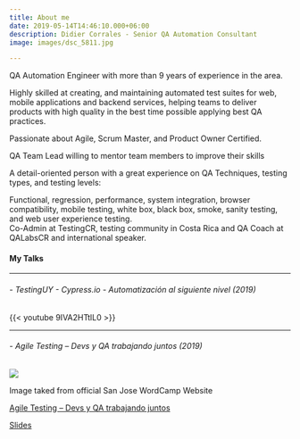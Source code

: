 ```yaml
---
title: About me
date: 2019-05-14T14:46:10.000+06:00
description: Didier Corrales - Senior QA Automation Consultant
image: images/dsc_5811.jpg

---
```

QA Automation Engineer with more than 9 years of experience in the area.

Highly skilled at creating, and maintaining automated test suites for web, mobile applications and backend services, helping teams to deliver products with high quality in the best time possible applying best QA practices.

Passionate about Agile, Scrum Master, and Product Owner Certified.

QA Team Lead willing to mentor team members to improve their skills

A detail-oriented person with a great experience on QA Techniques, testing types, and testing levels:

Functional, regression, performance, system integration, browser compatibility, mobile testing, white box, black box, smoke, sanity testing, and web user experience testing.  
Co-Admin at TestingCR, testing community in Costa Rica and QA Coach at QALabsCR and international speaker.

 

 

#### My Talks

***

###### - TestingUY - Cypress.io - Automatización al siguiente nivel (2019)

{{< youtube 9IVA2HTtlL0 >}}

***

###### - Agile Testing – Devs y QA trabajando juntos (2019)

![](/images/wordcamp2019.png)

Image taked from official San Jose WordCamp Website

[Agile Testing – Devs y QA trabajando juntos](https://2019.sanjose.wordcamp.org/speaker/didier-corrales-alexander-gonzales/#more-6731 "Agile Testing – Devs y QA trabajando juntos")

[Slides](https://drive.google.com/file/d/13D1ihTXVBTu4UOv0lFeGy4m-dv3aXATk/view "Slides")